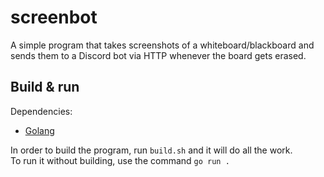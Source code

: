 # screenbot
A simple program that takes screenshots of a whiteboard/blackboard and sends them to a Discord bot via HTTP whenever the board gets erased.

## Build & run

Dependencies:
 - [Golang](https://golang.org/)

In order to build the program, run `build.sh` and it will do all the work.  
To run it without building, use the command `go run .`
